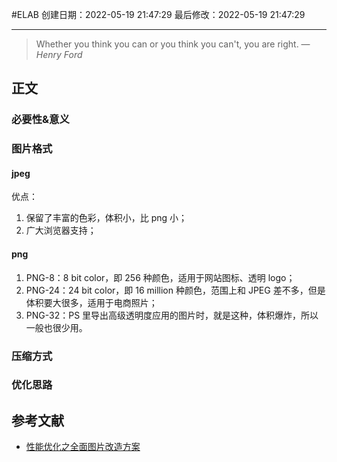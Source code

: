 #ELAB
创建日期：2022-05-19 21:47:29
最后修改：2022-05-19 21:47:29
- - -
> Whether you think you can or you think you can't, you are right.
> — <cite>Henry Ford</cite>

## 正文
### 必要性&意义

### 图片格式
#### jpeg
优点：
1.  保留了丰富的色彩，体积小，比 png 小；
2. 广大浏览器支持；
#### png
1. PNG-8：8 bit color，即 256 种颜色，适用于网站图标、透明 logo；
2. PNG-24：24 bit color，即 16 million 种颜色，范围上和 JPEG 差不多，但是体积要大很多，适用于电商照片；
3. PNG-32：PS 里导出高级透明度应用的图片时，就是这种，体积爆炸，所以一般也很少用。
### 压缩方式
### 优化思路


## 参考文献
- [性能优化之全面图片改造方案](https://mp.weixin.qq.com/s/AJFFZOlioRCqyohAgagD9g)